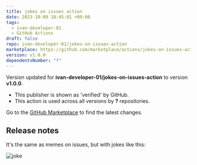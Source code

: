 ```yaml
---
title: jokes on issues action
date: 2023-10-09 10:45:01 +00:00
tags:
  - ivan-developer-01
  - GitHub Actions
draft: false
repo: ivan-developer-01/jokes-on-issues-action
marketplace: https://github.com/marketplace/actions/jokes-on-issues-action
version: v1.0.0
dependentsNumber: "?"
---
```



Version updated for **ivan-developer-01/jokes-on-issues-action** to version **v1.0.0**.
- This publisher is shown as 'verified' by GitHub.
- This action is used across all versions by **?** repositories.

Go to the [GitHub Marketplace](https://github.com/marketplace/actions/jokes-on-issues-action) to find the latest changes.

## Release notes

It's the same as memes on issues, but with jokes like this:

![joke](https://readme-jokes.vercel.app/api)
